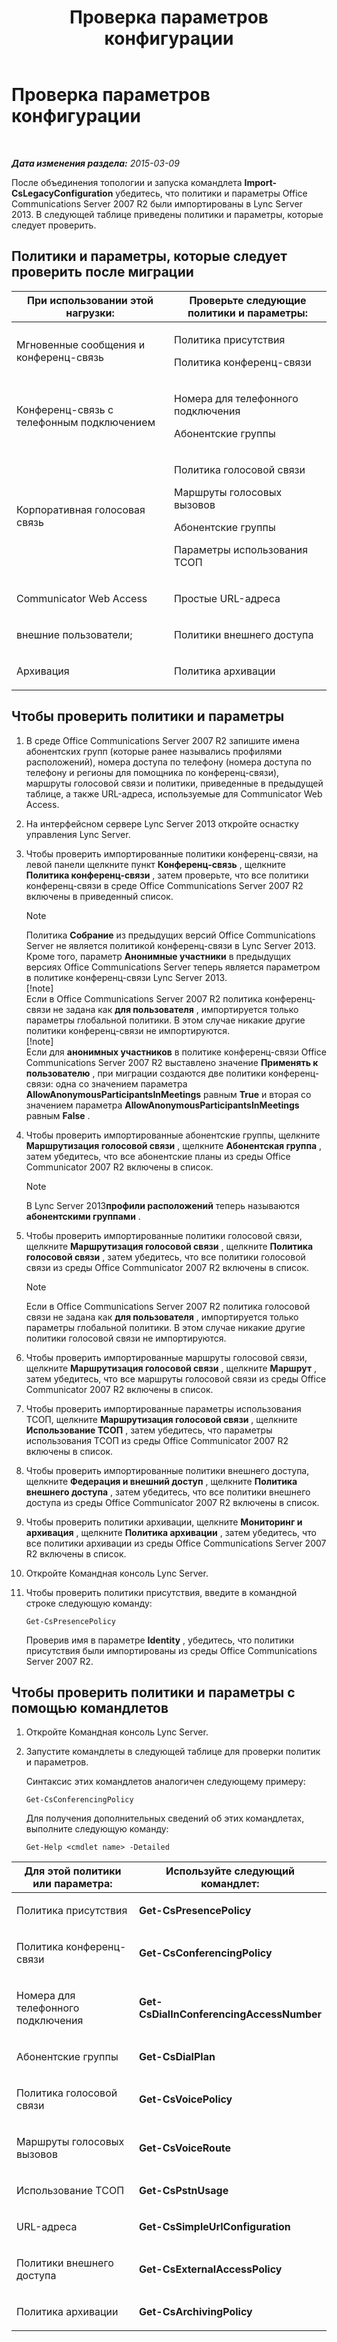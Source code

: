 ﻿---
title: Проверка параметров конфигурации
TOCTitle: Проверка параметров конфигурации
ms:assetid: 41dbf91c-f2e1-4b9a-88cf-959575558cf2
ms:mtpsurl: https://technet.microsoft.com/ru-ru/library/JJ204848(v=OCS.15)
ms:contentKeyID: 49309574
ms.date: 05/19/2016
mtps_version: v=OCS.15
ms.translationtype: HT
---

# Проверка параметров конфигурации

 

_**Дата изменения раздела:** 2015-03-09_

После объединения топологии и запуска командлета **Import-CsLegacyConfiguration** убедитесь, что политики и параметры Office Communications Server 2007 R2 были импортированы в Lync Server 2013. В следующей таблице приведены политики и параметры, которые следует проверить.

## Политики и параметры, которые следует проверить после миграции


<table>
<colgroup>
<col style="width: 50%" />
<col style="width: 50%" />
</colgroup>
<thead>
<tr class="header">
<th>При использовании этой нагрузки:</th>
<th>Проверьте следующие политики и параметры:</th>
</tr>
</thead>
<tbody>
<tr class="odd">
<td><p>Мгновенные сообщения и конференц-связь</p></td>
<td><p>Политика присутствия</p>
<p>Политика конференц-связи</p></td>
</tr>
<tr class="even">
<td><p>Конференц-связь с телефонным подключением</p></td>
<td><p>Номера для телефонного подключения</p>
<p>Абонентские группы</p></td>
</tr>
<tr class="odd">
<td><p>Корпоративная голосовая связь</p></td>
<td><p>Политика голосовой связи</p>
<p>Маршруты голосовых вызовов</p>
<p>Абонентские группы</p>
<p>Параметры использования ТСОП</p></td>
</tr>
<tr class="even">
<td><p>Communicator Web Access</p></td>
<td><p>Простые URL-адреса</p></td>
</tr>
<tr class="odd">
<td><p>внешние пользователи;</p></td>
<td><p>Политики внешнего доступа</p></td>
</tr>
<tr class="even">
<td><p>Архивация</p></td>
<td><p>Политика архивации</p></td>
</tr>
</tbody>
</table>


## Чтобы проверить политики и параметры

1.  В среде Office Communications Server 2007 R2 запишите имена абонентских групп (которые ранее назывались профилями расположений), номера доступа по телефону (номера доступа по телефону и регионы для помощника по конференц-связи), маршруты голосовой связи и политики, приведенные в предыдущей таблице, а также URL-адреса, используемые для Communicator Web Access.

2.  На интерфейсном сервере Lync Server 2013 откройте оснастку управления Lync Server.

3.  Чтобы проверить импортированные политики конференц-связи, на левой панели щелкните пункт **Конференц-связь** , щелкните **Политика конференц-связи** , затем проверьте, что все политики конференц-связи в среде Office Communications Server 2007 R2 включены в приведенный список.
    
    > [!note]  
    > Политика <strong>Собрание</strong> из предыдущих версий Office Communications Server не является политикой конференц-связи в Lync Server 2013. Кроме того, параметр <strong>Анонимные участники</strong> в предыдущих версиях Office Communications Server теперь является параметром в политике конференц-связи Lync Server 2013.    
    > [!note]  
    > Если в Office Communications Server 2007 R2 политика конференц-связи не задана как <strong>для пользователя</strong> , импортируется только параметры глобальной политики. В этом случае никакие другие политики конференц-связи не импортируются.    
    > [!note]  
    > Если для <strong>анонимных участников</strong> в политике конференц-связи Office Communications Server 2007 R2 выставлено значение <strong>Применять к пользователю</strong> , при миграции создаются две политики конференц-связи: одна со значением параметра <strong>AllowAnonymousParticipantsInMeetings</strong> равным <strong>True</strong> и вторая со значением параметра <strong>AllowAnonymousParticipantsInMeetings</strong> равным <strong>False</strong> .

4.  Чтобы проверить импортированные абонентские группы, щелкните **Маршрутизация голосовой связи** , щелкните **Абонентская группа** , затем убедитесь, что все абонентские планы из среды Office Communicator 2007 R2 включены в список.
    
    > [!note]  
    > В Lync Server 2013<strong>профили расположений</strong> теперь называются <strong>абонентскими группами</strong> .

5.  Чтобы проверить импортированные политики голосовой связи, щелкните **Маршрутизация голосовой связи** , щелкните **Политика голосовой связи** , затем убедитесь, что все политики голосовой связи из среды Office Communicator 2007 R2 включены в список.
    
    > [!note]  
    > Если в Office Communications Server 2007 R2 политика голосовой связи не задана как <strong>для пользователя</strong> , импортируется только параметры глобальной политики. В этом случае никакие другие политики голосовой связи не импортируются.

6.  Чтобы проверить импортированные маршруты голосовой связи, щелкните **Маршрутизация голосовой связи** , щелкните **Маршрут** , затем убедитесь, что все маршруты голосовой связи из среды Office Communicator 2007 R2 включены в список.

7.  Чтобы проверить импортированные параметры использования ТСОП, щелкните **Маршрутизация голосовой связи** , щелкните **Использование ТСОП** , затем убедитесь, что параметры использования ТСОП из среды Office Communicator 2007 R2 включены в список.

8.  Чтобы проверить импортированные политики внешнего доступа, щелкните **Федерация и внешний доступ** , щелкните **Политика внешнего доступа** , затем убедитесь, что все политики внешнего доступа из среды Office Communicator 2007 R2 включены в список.

9.  Чтобы проверить политики архивации, щелкните **Мониторинг и архивация** , щелкните **Политика архивации** , затем убедитесь, что все политики архивации из среды Office Communications Server 2007 R2 включены в список.

10. Откройте Командная консоль Lync Server.

11. Чтобы проверить политики присутствия, введите в командной строке следующую команду:
    
        Get-CsPresencePolicy
    
    Проверив имя в параметре **Identity** , убедитесь, что политики присутствия были импортированы из среды Office Communications Server 2007 R2.

## Чтобы проверить политики и параметры с помощью командлетов

1.  Откройте Командная консоль Lync Server.

2.  Запустите командлеты в следующей таблице для проверки политик и параметров.
    
    Синтаксис этих командлетов аналогичен следующему примеру:
    
        Get-CsConferencingPolicy
    
    Для получения дополнительных сведений об этих командлетах, выполните следующую команду:
    
        Get-Help <cmdlet name> -Detailed


<table>
<colgroup>
<col style="width: 50%" />
<col style="width: 50%" />
</colgroup>
<thead>
<tr class="header">
<th>Для этой политики или параметра:</th>
<th>Используйте следующий командлет:</th>
</tr>
</thead>
<tbody>
<tr class="odd">
<td><p>Политика присутствия</p></td>
<td><p><strong>Get-CsPresencePolicy</strong></p></td>
</tr>
<tr class="even">
<td><p>Политика конференц-связи</p></td>
<td><p><strong>Get-CsConferencingPolicy</strong></p></td>
</tr>
<tr class="odd">
<td><p>Номера для телефонного подключения</p></td>
<td><p><strong>Get-CsDialInConferencingAccessNumber</strong></p></td>
</tr>
<tr class="even">
<td><p>Абонентские группы</p></td>
<td><p><strong>Get-CsDialPlan</strong></p></td>
</tr>
<tr class="odd">
<td><p>Политика голосовой связи</p></td>
<td><p><strong>Get-CsVoicePolicy</strong></p></td>
</tr>
<tr class="even">
<td><p>Маршруты голосовых вызовов</p></td>
<td><p><strong>Get-CsVoiceRoute</strong></p></td>
</tr>
<tr class="odd">
<td><p>Использование ТСОП</p></td>
<td><p><strong>Get-CsPstnUsage</strong></p></td>
</tr>
<tr class="even">
<td><p>URL-адреса</p></td>
<td><p><strong>Get-CsSimpleUrlConfiguration</strong></p></td>
</tr>
<tr class="odd">
<td><p>Политики внешнего доступа</p></td>
<td><p><strong>Get-CsExternalAccessPolicy</strong></p></td>
</tr>
<tr class="even">
<td><p>Политика архивации</p></td>
<td><p><strong>Get-CsArchivingPolicy</strong></p></td>
</tr>
</tbody>
</table>

